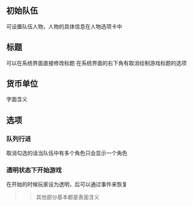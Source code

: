 ## 初始队伍
可设置队伍人物，人物的具体信息在人物选项卡中
## 标题
可以在系统界面直接修改标题
在系统界面的右下角有取消绘制游戏标题的选项
## 货币单位
字面含义
## 选项
### 队列行进
取消勾选的话当队伍中有多个角色只会显示一个角色
### 透明状态下开始游戏
在开始的时候玩家设为透明，后可以通过事件来恢复
>> 其他部分基本都是表面含义